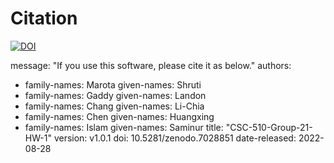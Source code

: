 # Citation

[![DOI](https://zenodo.org/badge/528489840.svg)](https://zenodo.org/badge/latestdoi/528489840)

message: "If you use this software, please cite it as below."
authors:
  - family-names: Marota
    given-names: Shruti
  - family-names: Gaddy
    given-names: Landon
  - family-names: Chang
    given-names: Li-Chia
  - family-names: Chen
    given-names: Huangxing
  - family-names: Islam
    given-names: Saminur
title: "CSC-510-Group-21-HW-1"
version: v1.0.1
doi: 10.5281/zenodo.7028851
date-released: 2022-08-28
